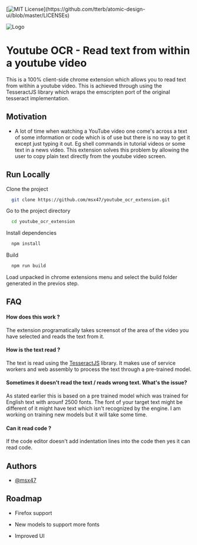 [![MIT License](https://img.shields.io/apm/l/atomic-design-ui.svg?)](https://github.com/tterb/atomic-design-ui/blob/master/LICENSEs)

![Logo](https://firebasestorage.googleapis.com/v0/b/whiner2-82d5e.appspot.com/o/YRFWRiCL3Za9.png?alt=media&token=7de2d552-8955-463c-bb7c-051f46778d0a)

# Youtube OCR - Read text from within a youtube video

This is a 100% client-side chrome extension which allows you to read text from witihin a youtube video.
This is achieved through using the TesseractJS library which wraps the emscripten port of the original tesseract implementation.

## Motivation

- A lot of time when watching a YouTube video one come's across a text of some information or code which is of use but there is no way to get it except just typing it out. Eg shell commands in tutorial videos or some text in a news video. This extension solves this problem by allowing the user to copy plain text directly from the youtube video screen.

## Run Locally

Clone the project

```bash
  git clone https://github.com/msx47/youtube_ocr_extension.git
```

Go to the project directory

```bash
  cd youtube_ocr_extension
```

Install dependencies

```bash
  npm install
```

Build

```bash
  npm run build
```

Load unpacked in chrome extensions menu and select the build folder generated in the previos step.

## FAQ

#### How does this work ?

The extension programatically takes screensot of the area of the video you have selected and reads the text from it.

#### How is the text read ?

The text is read using the [TesseractJS](https://github.com/naptha/tesseract.js/) library. It makes use of service workers and web assembly to process the text through a pre-trained model.

#### Sometimes it doesn't read the text / reads wrong text. What's the issue?

As stated earlier this is based on a pre trained model which was trained for English text with arounf 2500 fonts. The font of your target text might be different of it might have text which isn't recognized by the engine. I am working on training new models but it will take some time.

#### Can it read code ?

If the code editor doesn't add indentation lines into the code then yes it can read code.

## Authors

- [@msx47](https://www.github.com/msx47)

## Roadmap

- Firefox support

- New models to support more fonts

- Improved UI
